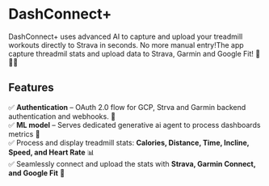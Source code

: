 # DashConnect+
DashConnect+ uses advanced AI to capture and upload your treadmill workouts directly to Strava in seconds. No more manual entry!The app capture threadmil stats and upload data to Strava, Garmin and Google Fit!  🚀🏃‍♂️


## Features
✅ **Authentication** – OAuth 2.0 flow for GCP, Strva and Garmin backend authentication and webhooks. 📸  
✅ **ML model** – Serves dedicated generative ai agent to process dashboards metrics 🧠  
✅ Process and display treadmill stats: **Calories, Distance, Time, Incline, Speed, and Heart Rate** 📊  
✅ Seamlessly connect and upload the stats with **Strava, Garmin Connect, and Google Fit** 🤝 

